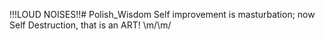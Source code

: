 !!!LOUD NOISES!!# Polish_Wisdom
Self improvement is masturbation; now Self Destruction, that is an ART! \m/\m/
